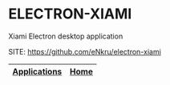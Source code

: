 # ELECTRON-XIAMI
 
 Xiami Electron desktop application
 
 SITE: https://github.com/eNkru/electron-xiami

 | [Applications](https://portable-linux-apps.github.io/apps.html) | [Home](https://portable-linux-apps.github.io)
 | --- | --- |
